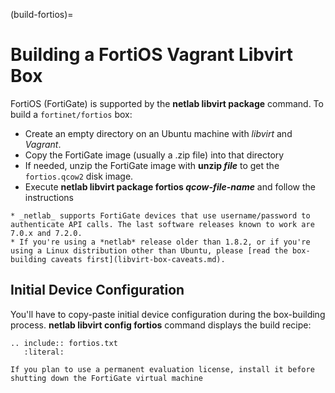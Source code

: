 (build-fortios)=
# Building a FortiOS Vagrant Libvirt Box

FortiOS (FortiGate) is supported by the **netlab libvirt package** command. To build a `fortinet/fortios` box:

* Create an empty directory on an Ubuntu machine with *libvirt* and *Vagrant*.
* Copy the FortiGate image (usually a .zip file) into that directory
* If needed, unzip the FortiGate image with **unzip _file_** to get the `fortios.qcow2` disk image.
* Execute **netlab libvirt package fortios _qcow-file-name_** and follow the instructions

```{warning}
* _netlab_ supports FortiGate devices that use username/password to authenticate API calls. The last software releases known to work are 7.0.x and 7.2.0.
* If you're using a *‌netlab* release older than 1.8.2, or if you're using a Linux distribution other than Ubuntu, please [read the box-building caveats first](libvirt-box-caveats.md).
```

## Initial Device Configuration

You'll have to copy-paste initial device configuration during the box-building process. **netlab libvirt config fortios** command displays the build recipe:

```{eval-rst}
.. include:: fortios.txt
   :literal:
```

```{tip}
If you plan to use a permanent evaluation license, install it before shutting down the FortiGate virtual machine
```
